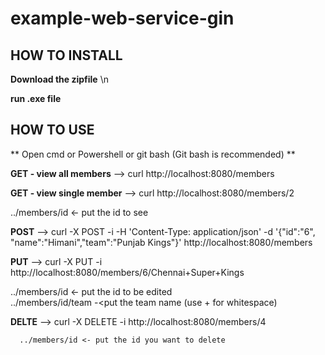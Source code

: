 # example-web-service-gin

## HOW TO INSTALL
**Download the zipfile** \n

**run .exe file**

## HOW TO USE

** Open cmd or Powershell or git bash (Git bash is recommended) **

**GET - view all members** 
  --> curl http://localhost:8080/members

**GET - view single member** 
  --> curl http://localhost:8080/members/2
  
  
  ../members/id <- put the id to see

**POST**
  --> curl -X POST -i -H 'Content-Type: application/json' -d '{"id":"6", "name":"Himani","team":"Punjab Kings"}' http://localhost:8080/members
  
**PUT**
  --> curl -X PUT -i http://localhost:8080/members/6/Chennai+Super+Kings
  
  
  ../members/id <- put the id to be edited  
  ../members/id/team -<put the team name (use + for whitespace)
  
**DELTE**
  --> curl -X DELETE -i http://localhost:8080/members/4
  
      ../members/id <- put the id you want to delete
